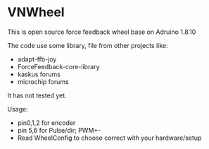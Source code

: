 
# VNWheel
This is open source force feedback wheel base on Adruino 1.8.10

The code use some library, file from other projects like:
- adapt-ffb-joy 
- ForceFeedback-core-library
- kaskus forums
- microchip forums

It has not tested yet.

Usage:
- pin0,1,2 for encoder
- pin 5,6 for Pulse/dir; PWM+-
- Read WheelConfig to choose correct with your hardware/setup

